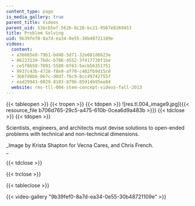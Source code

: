```yaml
---
content_type: page
is_media_gallery: true
parent_title: Videos
parent_uid: 53bcb5ef-562b-8c20-bc21-9567e0269453
title: Problem Solving
uid: 9b39fef0-8a7d-ea34-0e55-30b48721109e
videos:
  content:
  - a36665e8-79b1-bd48-5d71-32e681d6623e
  - 86223139-7bdc-b786-4552-3f417730f1be
  - ce5f8650-7091-5588-6f63-5ecb56351751
  - 9937c43b-4728-f8e9-af70-c482fb9d15c0
  - 366fd8b6-067c-d0df-f6c9-8cc49742755f
  - ead29943-0029-8103-879b-85914b95ee84
  website: res-tll-004-stem-concept-videos-fall-2013
---
```


{{< tableopen >}}
{{< tropen >}}
{{< tdopen >}}
![res.tl.004_image9.jpg]({{< resource_file b706d765-29c5-a475-610b-0cea6d9a483b >}})
{{< tdclose >}}
{{< tdopen >}}


Scientists, engineers, and architects must devise solutions to open-ended problems with technical and non-technical dimensions.

_Image by Krista Shapton for Vecna Cares, and Chris French.  
_


{{< tdclose >}}

{{< trclose >}}

{{< tableclose >}}

{{< video-gallery "9b39fef0-8a7d-ea34-0e55-30b48721109e" >}}

